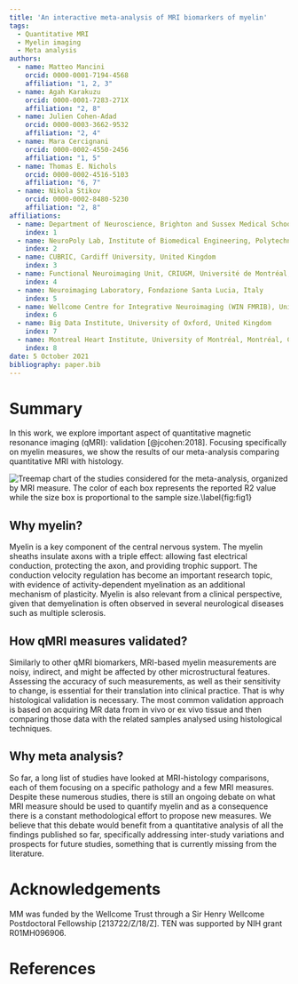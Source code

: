 ```yaml
---
title: 'An interactive meta-analysis of MRI biomarkers of myelin'
tags:
  - Quantitative MRI 
  - Myelin imaging
  - Meta analysis
authors:
  - name: Matteo Mancini
    orcid: 0000-0001-7194-4568
    affiliation: "1, 2, 3"
  - name: Agah Karakuzu
    orcid: 0000-0001-7283-271X
    affiliation: "2, 8"
  - name: Julien Cohen-Adad
    orcid: 0000-0003-3662-9532
    affiliation: "2, 4"
  - name: Mara Cercignani
    orcid: 0000-0002-4550-2456
    affiliation: "1, 5"
  - name: Thomas E. Nichols
    orcid: 0000-0002-4516-5103
    affiliation: "6, 7"
  - name: Nikola Stikov
    orcid: 0000-0002-8480-5230
    affiliation: "2, 8"
affiliations:
  - name: Department of Neuroscience, Brighton and Sussex Medical School, University of Sussex, United Kingdom;
    index: 1
  - name: NeuroPoly Lab, Institute of Biomedical Engineering, Polytechnique Montreal, Montreal, Canada
    index: 2
  - name: CUBRIC, Cardiff University, United Kingdom
    index: 3
  - name: Functional Neuroimaging Unit, CRIUGM, Université de Montréal, Canada
    index: 4
  - name: Neuroimaging Laboratory, Fondazione Santa Lucia, Italy
    index: 5 
  - name: Wellcome Centre for Integrative Neuroimaging (WIN FMRIB), University of Oxford, United Kingdom
    index: 6 
  - name: Big Data Institute, University of Oxford, United Kingdom
    index: 7
  - name: Montreal Heart Institute, University of Montréal, Montréal, Canada
    index: 8
date: 5 October 2021
bibliography: paper.bib
---
```


# Summary

In this work, we explore important aspect of quantitative magnetic resonance imaging (qMRI): validation [@jcohen:2018]. Focusing specifically on myelin measures, we show the results of our meta-analysis comparing quantitative MRI with histology.

![Treemap chart of the studies considered for the meta-analysis, organized by MRI measure. The color of each box represents the reported R2 value while the size box is proportional to the sample size.\label{fig:fig1}](https://github.com/Notebook-Factory/myelin-meta-analysis/raw/main/fig1.png)

## Why myelin? 

Myelin is a key component of the central nervous system. The myelin sheaths insulate axons with a triple effect: allowing fast electrical conduction, protecting the axon, and providing trophic support. The conduction velocity regulation has become an important research topic, with evidence of activity-dependent myelination as an additional mechanism of plasticity. Myelin is also relevant from a clinical perspective, given that demyelination is often observed in several neurological diseases such as multiple sclerosis.

## How qMRI measures validated? 

Similarly to other qMRI biomarkers, MRI-based myelin measurements are noisy, indirect, and might be affected by other microstructural features. Assessing the accuracy of such measurements, as well as their sensitivity to change, is essential for their translation into clinical practice. That is why histological validation is necessary. The most common validation approach is based on acquiring MR data from in vivo or ex vivo tissue and then comparing those data with the related samples analysed using histological techniques.

## Why meta analysis? 

So far, a long list of studies have looked at MRI-histology comparisons, each of them focusing on a specific pathology and a few MRI measures. Despite these numerous studies, there is still an ongoing debate on what MRI measure should be used to quantify myelin and as a consequence there is a constant methodological effort to propose new measures. We believe that this debate would benefit from a quantitative analysis of all the findings published so far, specifically addressing inter-study variations and prospects for future studies, something that is currently missing from the literature.

# Acknowledgements

MM was funded by the Wellcome Trust through a Sir Henry Wellcome Postdoctoral Fellowship [213722/Z/18/Z]. TEN was supported by NIH grant R01MH096906.

# References